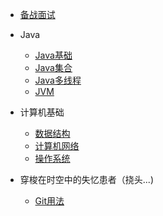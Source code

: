 * [备战面试](./docs/a-1备战面试.md)

* Java

  * [Java基础](./docs/b-1面试题总结-Java基础.md)
  * [Java集合](./docs/b-2Java集合.md)
  * [Java多线程](./docs/b-3Java多线程.md)
  * [JVM](./docs/b-4jvm.md)

* 计算机基础

  * [数据结构](./docs/c-1数据结构与算法.md)
  * [计算机网络](./docs/c-2计算机网络.md)  
  * [操作系统](./docs/c-3操作系统.md)


* 穿梭在时空中的失忆患者（挠头...)
  * [Git用法](./docs/d-1git.md)